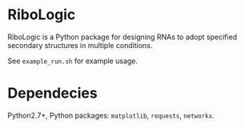 # RiboLogic

RiboLogic is a Python package for designing RNAs to adopt specified secondary structures in multiple conditions.

See `example_run.sh` for example usage.

# Dependecies

Python2.7+, Python packages: `matplotlib`, `requests`, `networkx`.
